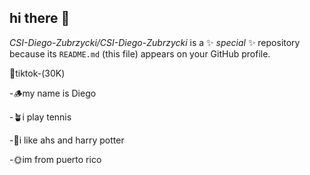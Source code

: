 ## hi there 🤟


*CSI-Diego-Zubrzycki/CSI-Diego-Zubrzycki* is a ✨ _special_ ✨ repository because its `README.md` (this file) appears on your GitHub profile.

🍁tiktok-(30K) 

-🪵my name is Diego

-🪴i play tennis

-🥀i like ahs and harry potter

-🌞im from puerto rico

